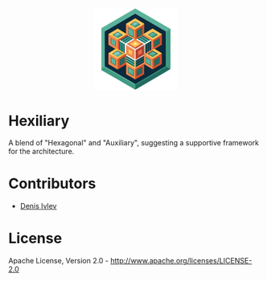 <div align="center" width="100%">
    <img width="33%" src="./public/imgs/hexiliary.svg" alt="Hexiliary"> 
</div>

# Hexiliary
 
A blend of "Hexagonal" and "Auxiliary", suggesting a supportive framework for the architecture.

# Contributors

- [Denis Ivlev](https://github.com/ivlevdenis)

# License

Apache License, Version 2.0 - http://www.apache.org/licenses/LICENSE-2.0